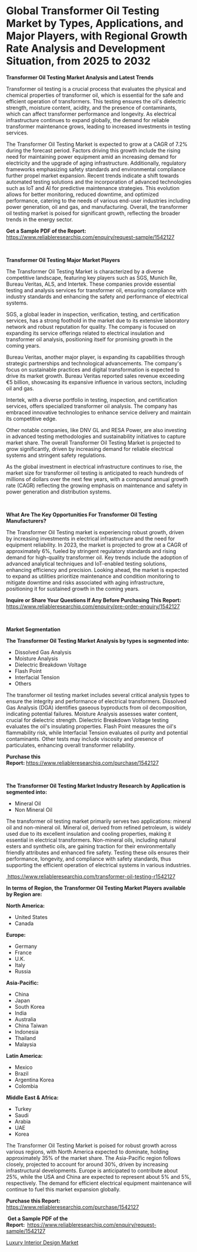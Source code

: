 <p><h1>Global Transformer Oil Testing Market by Types, Applications, and Major Players, with Regional Growth Rate Analysis and Development Situation, from 2025 to 2032</h1></p><p><strong>Transformer Oil Testing Market Analysis and Latest Trends</strong></p>
<p><p>Transformer oil testing is a crucial process that evaluates the physical and chemical properties of transformer oil, which is essential for the safe and efficient operation of transformers. This testing ensures the oil's dielectric strength, moisture content, acidity, and the presence of contaminants, which can affect transformer performance and longevity. As electrical infrastructure continues to expand globally, the demand for reliable transformer maintenance grows, leading to increased investments in testing services.</p><p>The Transformer Oil Testing Market is expected to grow at a CAGR of 7.2% during the forecast period. Factors driving this growth include the rising need for maintaining power equipment amid an increasing demand for electricity and the upgrade of aging infrastructure. Additionally, regulatory frameworks emphasizing safety standards and environmental compliance further propel market expansion. Recent trends indicate a shift towards automated testing solutions and the incorporation of advanced technologies such as IoT and AI for predictive maintenance strategies. This evolution allows for better monitoring, reduced downtime, and optimized performance, catering to the needs of various end-user industries including power generation, oil and gas, and manufacturing. Overall, the transformer oil testing market is poised for significant growth, reflecting the broader trends in the energy sector.</p></p>
<p><strong>Get a Sample PDF of the Report:&nbsp;</strong> <a href="https://www.reliableresearchiq.com/enquiry/request-sample/1542127?utm_campaign=2335&utm_medium=2&utm_source=Github&utm_content=ia&utm_term=10032025&utm_id=transformer-oil-testing">https://www.reliableresearchiq.com/enquiry/request-sample/1542127</a></p>
<p>&nbsp;</p>
<p><strong>Transformer Oil Testing Major Market Players</strong></p>
<p><p>The Transformer Oil Testing Market is characterized by a diverse competitive landscape, featuring key players such as SGS, Munich Re, Bureau Veritas, ALS, and Intertek. These companies provide essential testing and analysis services for transformer oil, ensuring compliance with industry standards and enhancing the safety and performance of electrical systems.</p><p>SGS, a global leader in inspection, verification, testing, and certification services, has a strong foothold in the market due to its extensive laboratory network and robust reputation for quality. The company is focused on expanding its service offerings related to electrical insulation and transformer oil analysis, positioning itself for promising growth in the coming years. </p><p>Bureau Veritas, another major player, is expanding its capabilities through strategic partnerships and technological advancements. The company's focus on sustainable practices and digital transformation is expected to drive its market growth. Bureau Veritas reported sales revenue exceeding €5 billion, showcasing its expansive influence in various sectors, including oil and gas.</p><p>Intertek, with a diverse portfolio in testing, inspection, and certification services, offers specialized transformer oil analysis. The company has embraced innovative technologies to enhance service delivery and maintain its competitive edge. </p><p>Other notable companies, like DNV GL and RESA Power, are also investing in advanced testing methodologies and sustainability initiatives to capture market share. The overall Transformer Oil Testing Market is projected to grow significantly, driven by increasing demand for reliable electrical systems and stringent safety regulations.</p><p>As the global investment in electrical infrastructure continues to rise, the market size for transformer oil testing is anticipated to reach hundreds of millions of dollars over the next few years, with a compound annual growth rate (CAGR) reflecting the growing emphasis on maintenance and safety in power generation and distribution systems.</p></p>
<p>&nbsp;</p>
<p><strong>What Are The Key Opportunities For Transformer Oil Testing Manufacturers?</strong></p>
<p><p>The Transformer Oil Testing market is experiencing robust growth, driven by increasing investments in electrical infrastructure and the need for equipment reliability. In 2023, the market is projected to grow at a CAGR of approximately 6%, fueled by stringent regulatory standards and rising demand for high-quality transformer oil. Key trends include the adoption of advanced analytical techniques and IoT-enabled testing solutions, enhancing efficiency and precision. Looking ahead, the market is expected to expand as utilities prioritize maintenance and condition monitoring to mitigate downtime and risks associated with aging infrastructure, positioning it for sustained growth in the coming years.</p></p>
<p><strong>Inquire or Share Your Questions If Any Before Purchasing This Report:</strong> <a href="https://www.reliableresearchiq.com/enquiry/pre-order-enquiry/1542127?utm_campaign=2335&utm_medium=2&utm_source=Github&utm_content=ia&utm_term=10032025&utm_id=transformer-oil-testing">https://www.reliableresearchiq.com/enquiry/pre-order-enquiry/1542127</a></p>
<p>&nbsp;</p>
<p><strong>Market Segmentation</strong></p>
<p><strong>The Transformer Oil Testing Market Analysis by types is segmented into:</strong></p>
<p><ul><li>Dissolved Gas Analysis</li><li>Moisture Analysis</li><li>Dielectric Breakdown Voltage</li><li>Flash Point</li><li>Interfacial Tension</li><li>Others</li></ul></p>
<p><p>The transformer oil testing market includes several critical analysis types to ensure the integrity and performance of electrical transformers. Dissolved Gas Analysis (DGA) identifies gaseous byproducts from oil decomposition, indicating potential failures. Moisture Analysis assesses water content, crucial for dielectric strength. Dielectric Breakdown Voltage testing evaluates the oil's insulating properties. Flash Point measures the oil's flammability risk, while Interfacial Tension evaluates oil purity and potential contaminants. Other tests may include viscosity and presence of particulates, enhancing overall transformer reliability.</p></p>
<p><strong>Purchase this Report:&nbsp;</strong><a href="https://www.reliableresearchiq.com/purchase/1542127?utm_campaign=2335&utm_medium=2&utm_source=Github&utm_content=ia&utm_term=10032025&utm_id=transformer-oil-testing">https://www.reliableresearchiq.com/purchase/1542127</a></p>
<p>&nbsp;</p>
<p><strong>The Transformer Oil Testing Market Industry Research by Application is segmented into:</strong></p>
<p><ul><li>Mineral Oil</li><li>Non Mineral Oil</li></ul></p>
<p><p>The transformer oil testing market primarily serves two applications: mineral oil and non-mineral oil. Mineral oil, derived from refined petroleum, is widely used due to its excellent insulation and cooling properties, making it essential in electrical transformers. Non-mineral oils, including natural esters and synthetic oils, are gaining traction for their environmentally friendly attributes and enhanced fire safety. Testing these oils ensures their performance, longevity, and compliance with safety standards, thus supporting the efficient operation of electrical systems in various industries.</p></p>
<p><a href="https://www.reliableresearchiq.com/transformer-oil-testing-r1542127?utm_campaign=2335&utm_medium=2&utm_source=Github&utm_content=ia&utm_term=10032025&utm_id=transformer-oil-testing">&nbsp;https://www.reliableresearchiq.com/transformer-oil-testing-r1542127</a></p>
<p><strong>In terms of Region, the Transformer Oil Testing Market Players available by Region are:</strong></p>
<p>
    <p> <strong> North America: </strong>
        <ul>
            <li>United States</li>
            <li>Canada</li>
        </ul>
        </p> 
    <p> <strong> Europe: </strong>
        <ul>
            <li>Germany</li>
            <li>France</li>
            <li>U.K.</li>
            <li>Italy</li>
            <li>Russia</li>
        </ul>
        </p> 
    <p> <strong> Asia-Pacific: </strong>
        <ul>
            <li>China</li>
            <li>Japan</li>
            <li>South Korea</li>
            <li>India</li>
            <li>Australia</li>
            <li>China Taiwan</li>
            <li>Indonesia</li>
            <li>Thailand</li>
            <li>Malaysia</li>
        </ul>
        </p> 
    <p> <strong> Latin America: </strong>
        <ul>
            <li>Mexico</li>
            <li>Brazil</li>
            <li>Argentina Korea</li>
            <li>Colombia</li>
        </ul>
        </p> 
    <p> <strong> Middle East & Africa: </strong>
        <ul>
            <li>Turkey</li>
            <li>Saudi</li>
            <li>Arabia</li>
            <li>UAE</li>
            <li>Korea</li>
        </ul>
    </p>
    </p>
<p><p>The Transformer Oil Testing Market is poised for robust growth across various regions, with North America expected to dominate, holding approximately 35% of the market share. The Asia-Pacific region follows closely, projected to account for around 30%, driven by increasing infrastructural developments. Europe is anticipated to contribute about 25%, while the USA and China are expected to represent about 5% and 5%, respectively. The demand for efficient electrical equipment maintenance will continue to fuel this market expansion globally.</p></p>
<p><strong>Purchase this Report: </strong><a href="https://www.reliableresearchiq.com/purchase/1542127?utm_campaign=2335&utm_medium=2&utm_source=Github&utm_content=ia&utm_term=10032025&utm_id=transformer-oil-testing">https://www.reliableresearchiq.com/purchase/1542127</a></p>
<p>&nbsp;<strong>Get a Sample PDF of the Report:&nbsp;&nbsp;</strong><a href="https://www.reliableresearchiq.com/enquiry/request-sample/1542127?utm_campaign=2335&utm_medium=2&utm_source=Github&utm_content=ia&utm_term=10032025&utm_id=transformer-oil-testing">https://www.reliableresearchiq.com/enquiry/request-sample/1542127</a></p>
<p><strong></strong></p>
<p><p><a href="https://github.com/norbeludie83/Market-Research-Report-List-1/blob/main/luxury-interior-design-market.md?utm_campaign=2335&utm_medium=2&utm_source=Github&utm_content=ia&utm_term=10032025&utm_id=transformer-oil-testing">Luxury Interior Design Market</a></p></p>